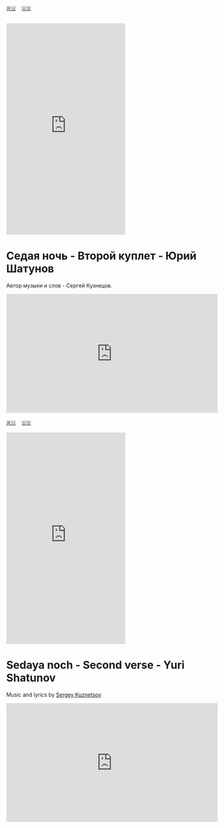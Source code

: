<span id="ru"><a href='#ru'>🇷🇺</a> &nbsp;&nbsp;&nbsp;<a href='#en'>🇺🇸</a> &nbsp;&nbsp;&nbsp;</span><br><br>
<iframe width="315" height="560" src="https://www.youtube.com/embed/tGtIsJCGbms" frameborder="0" allow="accelerometer; autoplay; clipboard-write; encrypted-media; gyroscope; picture-in-picture; web-share"allowfullscreen></iframe>

# Седая ночь - Второй куплет - Юрий Шатунов
Автор музыки и слов - Сергей Кузнецов.

<iframe width="560" height="315" src="https://www.youtube.com/embed/e7DGkk00OW8" title="Седая ночь - Вступление - Юрий Шатунов" frameborder="0" allow="accelerometer; autoplay; clipboard-write; encrypted-media; gyroscope; picture-in-picture; web-share" referrerpolicy="strict-origin-when-cross-origin" allowfullscreen></iframe>
<br><br>
<span id="en"><a href='#ru'>🇷🇺</a> &nbsp;&nbsp;&nbsp;<a href='#en'>🇺🇸</a> &nbsp;&nbsp;&nbsp;</span><br><br>
<iframe width="315" height="560" src="https://www.youtube.com/embed/IqyxDG_RaaU" frameborder="0" allow="accelerometer; autoplay; clipboard-write; encrypted-media; gyroscope; picture-in-picture; web-share"allowfullscreen></iframe>

# Sedaya noch - Second verse - Yuri Shatunov
Music and lyrics by [Sergey Kuznetsov](https://en.wikipedia.org/wiki/Laskovyi_Mai)

<iframe width="560" height="315" src="https://www.youtube.com/embed/e7DGkk00OW8" title="Sedaya noch - Intro - Yuri Shatunov" frameborder="0" allow="accelerometer; autoplay; clipboard-write; encrypted-media; gyroscope; picture-in-picture; web-share" referrerpolicy="strict-origin-when-cross-origin" allowfullscreen></iframe>


<br><br>

